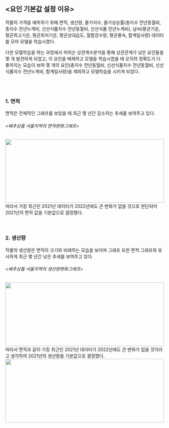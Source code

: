 ## <요인 기본값 설정 이유>

작물의 가격을 예측하기 위해 면적, 생산량, 물가지수, 물가상승률(총지수 전년동월비, 총지수 전년누계비, 신선식품지수 전년동월비, 신선식품 전년누계비), 날씨(평균기온, 평균최고기온, 평균최저기온, 평균상대습도, 월합강수량, 평균풍속, 합계일사량) 데이터를 모아 모델을 학습시켰다.

다만 모델학습을 하는 과정에서 피어슨 상관계수분석을 통해 상관관계가 낮은 요인들을 몇 개 발견하게 되었고, 이 요인을 배제하고 모델을 학습시켰을 때 오히려 정확도가 더 좋아지는 모습이 보여 몇 개의 요인(총지수 전년동월비, 신선식품지수 전년동월비, 신선식품지수 전년누계비, 합계일사량)을 제외하고 모델학습을 시키게 되었다.


<br>
<br>

### 1. 면적
면적은 전체적인 그래프를 보았을 때 최근 몇 년간 감소하는 추세를 보여주고 있다.
###### <배추상품 서울지역의 면적변화그래프>
<img src="https://user-images.githubusercontent.com/56716976/166150647-311e06a8-a458-4c92-87c2-167e61d64f21.png"  width="500" height="200">
따라서 가장 최근인 2021년 데이터가 2022년에도 큰 변화가 없을 것으로 판단되어 2021년의 면적 값을 기본값으로 결정했다.

<br>
<br>
<br>

### 2. 생산량
작물의 생산량은 면적의 크기와 비례하는 모습을 보이며 그래프 또한 면적 그래프와 유사하게 최근 몇 년간 낮은 추세를 보여주고 있다.
###### <배추상품 서울지역의 생산량변화그래프>
<img src="https://user-images.githubusercontent.com/56716976/166150994-b2892a2d-33ac-443e-98d4-a91bc2c94208.png"  width="500" height="200">
따라서 면적과 같이 가장 최근인 2021년 데이터가 2022년에도 큰 변화가 없을 것이라고 생각하여 2021년의 생산량을 기본값으로 결정했다.


<img src=""  width="500" height="200">





